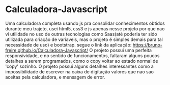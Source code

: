 # Calculadora-Javascript

  Uma calculadora completa usando js pra consolidar conhecimentos obtidos durante meu trajeto, usei html5, css3 e js apenas nesse projeto por que nao vi utilidade no uso de outras tecnologias como Saas(até poderia ter sido utilizada para criação de variaveis, mas o projeto é simples demais para tal necessidade de uso) e bootstrap.
  segue o link da aplicação: https://bruno-freire.github.io/Calculadora-Javascript/
  O projeto possui uma perfeita responsividade, e no sentido de funcionamentos, faltaram alguns poucos detalhes a serem programados, como o copy voltar ao estado normal de 'copy' sozinho.
O projeto possui alguns detalhes interessantes como  a impossibilidade de escrever na caixa de digitação valores que nao sao aceitas pela calculadora, e mensagem de error.
